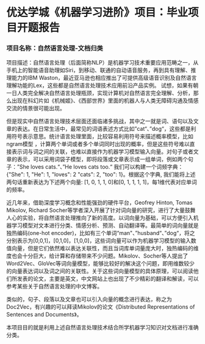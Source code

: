 # 优达学城《机器学习进阶》项目：毕业项目开题报告
### 项目名称：自然语言处理-文档归类
项目描述：自然语言处理（后面简称NLP）是机器学习技术重要应用范畴之一，从手机上的智能语音助理如Siri，到移动、联通的自动语音服务，再到具有理解、推理能力的IBM Waston，最近亚马逊也相应推出了可提供高级语音识别及自然语言理解功能的Lex，这些都是自然语言处理技术应用前沿产品实例。 试想，如果有朝一日人类完全解决自然语言处理瓶颈，实现计算机对自然语言完全理解、分析，那么出现在科幻片如《机械姬》、《西部世界》里面的机器人与人类无障碍沟通及情感交流的情景很可能出现。

​但是现实中自然语言处理技术层面还面临诸多挑战，其中之一就是词、语句以及文章的表达。在日常生活中，最常见的词语表述方式比如”cat“、”dog“，这些都是利用符号表示意思。统计语言处理里面，比较容易利用符号来描述概率模型，比如ngram模型 ，计算两个单词或者多个单词同时出现的概率，但是这些符号难以直接表示词与词之间的关联，也难以直接作为机器学习模型输入向量。对句子或者文章的表示，可以采用词袋子模型，即将段落或文章表示成一组单词，例如两个句子：”She loves cats.“、”He loves cats too.“ 我们可以构建一个词频字典：{"She": 1, "He": 1, "loves": 2 "cats": 2, "too": 1}。根据这个字典, 我们能将上述两句话重新表达为下述两个向量: [1, 0, 1, 1, 0]和[0, 1, 1, 1, 1]，每1维代表对应单词的频率。

​近几年来，借助深度学习概念和性能强劲的硬件平台，Geofrey Hinton, Tomas Mikolov, Richard Socher等学者深入开展了针对词向量的研究，进行了大量鼓舞人心的实验，将自然语言处理推向了新的高度。以词向量为基础，可以方便引入机器学习模型对文本进行分类、情感分析、预测、自动翻译等。最简单的词向量就是独热编码(one-hot encoder)，比如有三个单词“man"、”husband“、”dog“，将之分别表示为[0,0,1]，[0,1,0]，[1,0,0]，这些词向量可以作为机器学习模型的输入数值向量，但是它们依然难以表达关联性，而且当词库单词量庞大时，独热编码的维度也会十分巨大，给计算和存储带来不少问题。Mikolov、Socher等人提出了Word2Vec、GloVec等词向量模型，能够比较好的解决这个问题，即用维数较少的向量表达词以及词之间的关联性。关于这些词向量模型的具体原理，可以阅读他们所发表的论文，主要是英文，中文网站上也出现了不少精彩的翻译和解读，可以参考某些关于自然语言处理的中文博客。

​类似的，句子、段落以及文章也可以引入向量的概念进行表达，称之为Doc2Vec，有兴趣的可以拜读Mikolov的论文《Distributed Representations of Sentences and Documents》。

​本项目目的就是利用上述自然语言处理技术结合所学机器学习知识对文档进行准确分类。
